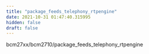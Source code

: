 ```yaml
---
title: "package_feeds_telephony_rtpengine"
date: 2021-10-31 01:47:40.315995
hidden: false
draft: false
---
```


bcm27xx/bcm2710/package_feeds_telephony_rtpengine

